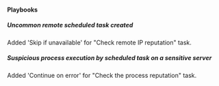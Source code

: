 
#### Playbooks

##### Uncommon remote scheduled task created
Added 'Skip if unavailable' for "Check remote IP reputation" task.

##### Suspicious process execution by scheduled task on a sensitive server
Added 'Continue on error' for "Check the process reputation" task.